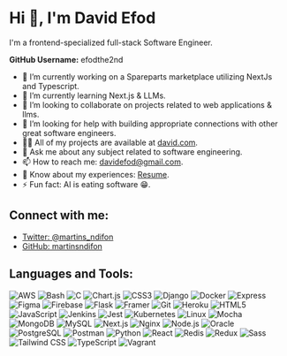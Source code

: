 # Hi 👋, I'm David Efod

I'm a frontend-specialized full-stack Software Engineer.

**GitHub Username:** efodthe2nd

- 🔭 I’m currently working on a Spareparts marketplace utilizing NextJs and Typescript.
- 🌱 I’m currently learning Next.js & LLMs.
- 👯 I’m looking to collaborate on projects related to web applications & llms.
- 🤝 I’m looking for help with building appropriate connections with other great software engineers.
- 👨‍💻 All of my projects are available at [david.com](https://www.david.reeoah.com).
- 💬 Ask me about any subject related to software engineering.
- 📫 How to reach me: davidefod@gmail.com.
- 📄 Know about my experiences: [Resume](#).
- ⚡ Fun fact: AI is eating software 😁.

## Connect with me:

- [Twitter: @martins_ndifon](https://twitter.com/efoddavid)
- [GitHub: martinsndifon](https://github.com/efodthe2nd)

## Languages and Tools:

![AWS](https://img.shields.io/badge/-AWS-232F3E?logo=amazon-aws&logoColor=white)
![Bash](https://img.shields.io/badge/-Bash-4EAA25?logo=gnu-bash&logoColor=white)
![C](https://img.shields.io/badge/-C-A8B9CC?logo=c&logoColor=white)
![Chart.js](https://img.shields.io/badge/-Chart.js-FF6384?logo=chartdotjs&logoColor=white)
![CSS3](https://img.shields.io/badge/-CSS3-1572B6?logo=css3&logoColor=white)
![Django](https://img.shields.io/badge/-Django-092E20?logo=django&logoColor=white)
![Docker](https://img.shields.io/badge/-Docker-2496ED?logo=docker&logoColor=white)
![Express](https://img.shields.io/badge/-Express-000000?logo=express&logoColor=white)
![Figma](https://img.shields.io/badge/-Figma-F24E1E?logo=figma&logoColor=white)
![Firebase](https://img.shields.io/badge/-Firebase-FFCA28?logo=firebase&logoColor=white)
![Flask](https://img.shields.io/badge/-Flask-000000?logo=flask&logoColor=white)
![Framer](https://img.shields.io/badge/-Framer-0055FF?logo=framer&logoColor=white)
![Git](https://img.shields.io/badge/-Git-F05032?logo=git&logoColor=white)
![Heroku](https://img.shields.io/badge/-Heroku-430098?logo=heroku&logoColor=white)
![HTML5](https://img.shields.io/badge/-HTML5-E34F26?logo=html5&logoColor=white)
![JavaScript](https://img.shields.io/badge/-JavaScript-F7DF1E?logo=javascript&logoColor=white)
![Jenkins](https://img.shields.io/badge/-Jenkins-D24939?logo=jenkins&logoColor=white)
![Jest](https://img.shields.io/badge/-Jest-C21325?logo=jest&logoColor=white)
![Kubernetes](https://img.shields.io/badge/-Kubernetes-326CE5?logo=kubernetes&logoColor=white)
![Linux](https://img.shields.io/badge/-Linux-FCC624?logo=linux&logoColor=white)
![Mocha](https://img.shields.io/badge/-Mocha-8D6748?logo=mocha&logoColor=white)
![MongoDB](https://img.shields.io/badge/-MongoDB-47A248?logo=mongodb&logoColor=white)
![MySQL](https://img.shields.io/badge/-MySQL-4479A1?logo=mysql&logoColor=white)
![Next.js](https://img.shields.io/badge/-Next.js-000000?logo=nextdotjs&logoColor=white)
![Nginx](https://img.shields.io/badge/-Nginx-009639?logo=nginx&logoColor=white)
![Node.js](https://img.shields.io/badge/-Node.js-339933?logo=nodedotjs&logoColor=white)
![Oracle](https://img.shields.io/badge/-Oracle-F80000?logo=oracle&logoColor=white)
![PostgreSQL](https://img.shields.io/badge/-PostgreSQL-336791?logo=postgresql&logoColor=white)
![Postman](https://img.shields.io/badge/-Postman-FF6C37?logo=postman&logoColor=white)
![Python](https://img.shields.io/badge/-Python-3776AB?logo=python&logoColor=white)
![React](https://img.shields.io/badge/-React-61DAFB?logo=react&logoColor=white)
![Redis](https://img.shields.io/badge/-Redis-DC382D?logo=redis&logoColor=white)
![Redux](https://img.shields.io/badge/-Redux-764ABC?logo=redux&logoColor=white)
![Sass](https://img.shields.io/badge/-Sass-CC6699?logo=sass&logoColor=white)
![Tailwind CSS](https://img.shields.io/badge/-Tailwind%20CSS-38B2AC?logo=tailwind-css&logoColor=white)
![TypeScript](https://img.shields.io/badge/-TypeScript-3178C6?logo=typescript&logoColor=white)
![Vagrant](https://img.shields.io/badge/-Vagrant-1563FF?logo=vagrant&logoColor=white)
